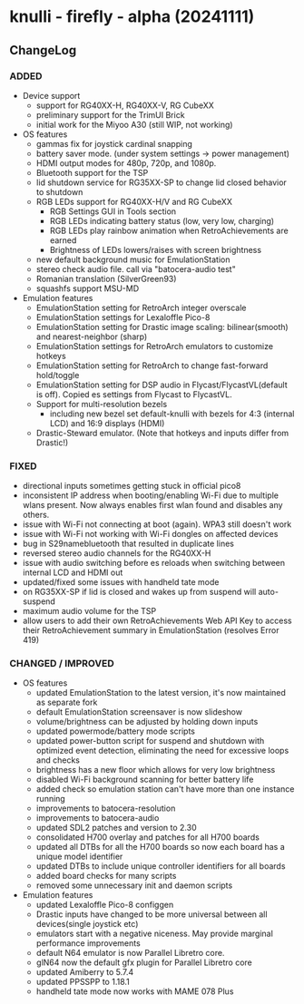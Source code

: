 # knulli - firefly - alpha (20241111)

## ChangeLog

### ADDED ###
- Device support
    - support for RG40XX-H, RG40XX-V, RG CubeXX
    - preliminary support for the TrimUI Brick
    - initial work for the Miyoo A30 (still WIP, not working)
- OS features
    - gammas fix for joystick cardinal snapping
    - battery saver mode. (under system settings -> power management)
    - HDMI output modes for 480p, 720p, and 1080p.
    - Bluetooth support for the TSP
    - lid shutdown service for RG35XX-SP to change lid closed behavior to shutdown
    - RGB LEDs support for RG40XX-H/V and RG CubeXX
        - RGB Settings GUI in Tools section
        - RGB LEDs indicating battery status (low, very low, charging)
        - RGB LEDs play rainbow animation when RetroAchievements are earned
        - Brightness of LEDs lowers/raises with screen brightness
    - new default background music for EmulationStation
    - stereo check audio file. call via "batocera-audio test"
    - Romanian translation (SilverGreen93)
    - squashfs support MSU-MD
- Emulation features
    - EmulationStation setting for RetroArch integer overscale
    - EmulationStation settings for Lexaloffle Pico-8
    - EmulationStation setting for Drastic image scaling: bilinear(smooth) and nearest-neighbor (sharp)
    - EmulationStation settings for RetroArch emulators to customize hotkeys
    - EmulationStation setting for RetroArch to change fast-forward hold/toggle
    - EmulationStation setting for DSP audio in Flycast/FlycastVL(default is off). Copied es settings from Flycast to FlycastVL.
    - Support for multi-resolution bezels
        - including new bezel set default-knulli with bezels for 4:3 (internal LCD) and 16:9 displays (HDMI)
    - Drastic-Steward emulator. (Note that hotkeys and inputs differ from Drastic!)

### FIXED ###
- directional inputs sometimes getting stuck in official pico8
- inconsistent IP address when booting/enabling Wi-Fi due to multiple wlans present. Now always enables first wlan found and disables any others.
- issue with Wi-Fi not connecting at boot (again). WPA3 still doesn't work
- issue with Wi-Fi not working with Wi-Fi dongles on affected devices
- bug in S29namebluetooth that resulted in duplicate lines
- reversed stereo audio channels for the RG40XX-H
- issue with audio switching before es reloads when switching between internal LCD and HDMI out
- updated/fixed some issues with handheld tate mode
- on RG35XX-SP if lid is closed and wakes up from suspend will auto-suspend
- maximum audio volume for the TSP
- allow users to add their own RetroAchievements Web API Key to access their RetroAchievement summary in EmulationStation (resolves Error 419)

### CHANGED / IMPROVED
- OS features
    - updated EmulationStation to the latest version, it's now maintained as separate fork
    - default EmulationStation screensaver is now slideshow
    - volume/brightness can be adjusted by holding down inputs
    - updated powermode/battery mode scripts
    - updated power-button script for suspend and shutdown with optimized event detection, eliminating the need for excessive loops and checks
    - brightness has a new floor which allows for very low brightness
    - disabled Wi-Fi background scanning for better battery life
    - added check so emulation station can't have more than one instance running
    - improvements to batocera-resolution
    - improvements to batocera-audio
    - updated SDL2 patches and version to 2.30
    - consolidated H700 overlay and patches for all H700 boards
    - updated all DTBs for all the H700 boards so now each board has a unique model identifier
    - updated DTBs to include unique controller identifiers for all boards
    - added board checks for many scripts
    - removed some unnecessary init and daemon scripts
- Emulation features
    - updated Lexaloffle Pico-8 configgen
    - Drastic inputs have changed to be more universal between all devices(single joystick etc)
    - emulators start with a negative niceness. May provide marginal performance improvements
    - default N64 emulator is now Parallel Libretro core.
    - glN64 now the default gfx plugin for Parallel Libretro core
    - updated Amiberry to 5.7.4
    - updated PPSSPP to 1.18.1
    - handheld tate mode now works with MAME 078 Plus
